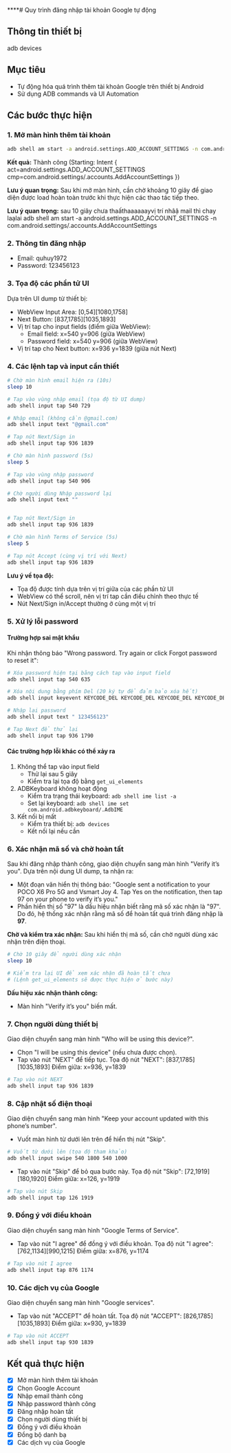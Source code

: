 ****# Quy trình đăng nhập tài khoản Google tự động

## Thông tin thiết bị
adb devices

## Mục tiêu
- Tự động hóa quá trình thêm tài khoản Google trên thiết bị Android
- Sử dụng ADB commands và UI Automation

## Các bước thực hiện

### 1. Mở màn hình thêm tài khoản
```bash
adb shell am start -a android.settings.ADD_ACCOUNT_SETTINGS -n com.android.settings/.accounts.AddAccountSettings
```
**Kết quả:** Thành công (Starting: Intent { act=android.settings.ADD_ACCOUNT_SETTINGS cmp=com.android.settings/.accounts.AddAccountSettings })

**Lưu ý quan trọng:** Sau khi mở màn hình, cần chờ khoảng 10 giây để giao diện được load hoàn toàn trước khi thực hiện các thao tác tiếp theo.

**Lưu ý quan trọng:** sau 10 giây chưa thaấthaaaaaayvị trí nhâậ mail thì chay laạlai adb shell am start -a android.settings.ADD_ACCOUNT_SETTINGS -n com.android.settings/.accounts.AddAccountSettings

### 2. Thông tin đăng nhập
- Email: quhuy1972
- Password: 123456123

### 3. Tọa độ các phần tử UI
Dựa trên UI dump từ thiết bị:
- WebView Input Area: [0,54][1080,1758]
- Next Button: [837,1785][1035,1893]
- Vị trí tap cho input fields (điểm giữa WebView):
  + Email field: x=540 y=906 (giữa WebView)
  + Password field: x=540 y=906 (giữa WebView)
- Vị trí tap cho Next button: x=936 y=1839 (giữa nút Next)

### 4. Các lệnh tap và input cần thiết
```bash
# Chờ màn hình email hiện ra (10s)
sleep 10

# Tap vào vùng nhập email (tọa độ từ UI dump)
adb shell input tap 540 729

# Nhập email (không cần @gmail.com)
adb shell input text "@gmail.com"

# Tap nút Next/Sign in
adb shell input tap 936 1839

# Chờ màn hình password (5s)
sleep 5

# Tap vào vùng nhập password
adb shell input tap 540 906

# Chờ người dùng Nhập password lại
adb shell input text ""


# Tap nút Next/Sign in
adb shell input tap 936 1839

# Chờ màn hình Terms of Service (5s)
sleep 5

# Tap nút Accept (cùng vị trí với Next)
adb shell input tap 936 1839
```

**Lưu ý về tọa độ:**
- Tọa độ được tính dựa trên vị trí giữa của các phần tử UI
- WebView có thể scroll, nên vị trí tap cần điều chỉnh theo thực tế
- Nút Next/Sign in/Accept thường ở cùng một vị trí

### 5. Xử lý lỗi password
#### Trường hợp sai mật khẩu
Khi nhận thông báo "Wrong password. Try again or click Forgot password to reset it":
```bash
# Xóa password hiện tại bằng cách tap vào input field
adb shell input tap 540 635

# Xóa nội dung bằng phím Del (20 ký tự để đảm bảo xóa hết)
adb shell input keyevent KEYCODE_DEL KEYCODE_DEL KEYCODE_DEL KEYCODE_DEL KEYCODE_DEL KEYCODE_DEL KEYCODE_DEL KEYCODE_DEL KEYCODE_DEL KEYCODE_DEL KEYCODE_DEL KEYCODE_DEL KEYCODE_DEL KEYCODE_DEL KEYCODE_DEL KEYCODE_DEL KEYCODE_DEL KEYCODE_DEL KEYCODE_DEL KEYCODE_DEL

# Nhập lại password
adb shell input text " 123456123"

# Tap Next để thử lại
adb shell input tap 936 1790
```

#### Các trường hợp lỗi khác có thể xảy ra
1. Không thể tap vào input field
   - Thử lại sau 5 giây
   - Kiểm tra lại tọa độ bằng `get_ui_elements`
2. ADBKeyboard không hoạt động
   - Kiểm tra trạng thái keyboard: `adb shell ime list -a`
   - Set lại keyboard: `adb shell ime set com.android.adbkeyboard/.AdbIME`
3. Kết nối bị mất
   - Kiểm tra thiết bị: `adb devices`
   - Kết nối lại nếu cần

### 6. Xác nhận mã số và chờ hoàn tất
Sau khi đăng nhập thành công, giao diện chuyển sang màn hình "Verify it’s you".
Dựa trên nội dung UI dump, ta nhận ra:
- Một đoạn văn hiển thị thông báo: "Google sent a notification to your POCO X6 Pro 5G and Vsmart Joy 4. Tap Yes on the notification, then tap 97 on your phone to verify it’s you."
- Phần hiển thị số "97" là dấu hiệu nhận biết rằng mã số xác nhận là "97".
Do đó, hệ thống xác nhận rằng mã số để hoàn tất quá trình đăng nhập là **97**.

**Chờ và kiểm tra xác nhận:**
Sau khi hiển thị mã số, cần chờ người dùng xác nhận trên điện thoại.
```bash
# Chờ 10 giây để người dùng xác nhận
sleep 10

# Kiểm tra lại UI để xem xác nhận đã hoàn tất chưa
# (Lệnh get_ui_elements sẽ được thực hiện ở bước này)
```
**Dấu hiệu xác nhận thành công:**
- Màn hình "Verify it’s you" biến mất.

### 7. Chọn người dùng thiết bị
Giao diện chuyển sang màn hình "Who will be using this device?".
- Chọn "I will be using this device" (nếu chưa được chọn).
- Tap vào nút "NEXT" để tiếp tục.
Tọa độ nút "NEXT": [837,1785][1035,1893]
Điểm giữa: x=936, y=1839

```bash
# Tap vào nút NEXT
adb shell input tap 936 1839
```

### 8. Cập nhật số điện thoại
Giao diện chuyển sang màn hình "Keep your account updated with this phone’s number".
- Vuốt màn hình từ dưới lên trên để hiển thị nút "Skip".
```bash
# Vuốt từ dưới lên (tọa độ tham khảo)
adb shell input swipe 540 1800 540 1000
```
- Tap vào nút "Skip" để bỏ qua bước này.
Tọa độ nút "Skip": [72,1919][180,1920]
Điểm giữa: x=126, y=1919

```bash
# Tap vào nút Skip
adb shell input tap 126 1919
```

### 9. Đồng ý với điều khoản
Giao diện chuyển sang màn hình "Google Terms of Service".
- Tap vào nút "I agree" để đồng ý với điều khoản.
Tọa độ nút "I agree": [762,1134][990,1215]
Điểm giữa: x=876, y=1174

```bash
# Tap vào nút I agree
adb shell input tap 876 1174
```

### 10. Các dịch vụ của Google
Giao diện chuyển sang màn hình "Google services".
- Tap vào nút "ACCEPT" để hoàn tất.
Tọa độ nút "ACCEPT": [826,1785][1035,1893]
Điểm giữa: x=930, y=1839

```bash
# Tap vào nút ACCEPT
adb shell input tap 930 1839
```

## Kết quả thực hiện
- [x] Mở màn hình thêm tài khoản 
- [x] Chọn Google Account
- [x] Nhập email thành công
- [x] Nhập password thành công
- [x] Đăng nhập hoàn tất
- [x] Chọn người dùng thiết bị
- [x] Đồng ý với điều khoản
- [x] Đồng bộ danh bạ
- [x] Các dịch vụ của Google
